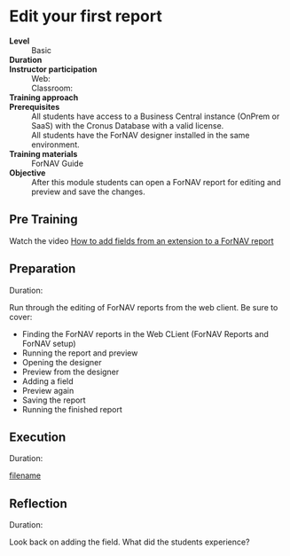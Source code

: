 # Edit your first report
<dl>
  <dt><b>Level</b></dt>
  <dd>Basic</dd>
  <dt><b>Duration</b></dt>
  <dd></dd>
  <dt><b>Instructor participation</b></dt>
  <dd>Web: <br>Classroom: </dd>
  <dt><b>Training approach</b></dt>
  <dd></dd>
  <dt><b>Prerequisites</b></dt>
  <dd>All students have access to a Business Central instance (OnPrem or SaaS) with the Cronus Database with a valid license. <br> All students have the ForNAV designer installed in the same environment.</dd>
  <dt><b>Training materials</b></dt>
  <dd>ForNAV Guide</dd>
  <dt><b>Objective</b></dt>
  <dd>After this module students can open a ForNAV report for editing and preview and save the changes.</dd>
</dl>

## Pre Training
Watch the video [How to add fields from an extension to a ForNAV report](https://www.youtube.com/watch?v=CmZhj17JDWk)

## Preparation
Duration:

Run through the editing of ForNAV reports from the web client. Be sure to cover:
* Finding the ForNAV reports in the Web CLient (ForNAV Reports and ForNAV setup)
* Running the report and preview
* Opening the designer
* Preview from the designer
* Adding a field
* Preview again
* Saving the report
* Running the finished report

## Execution
Duration:

[filename](../../Exercises/EditYourFirstReport.Exercise.md ':include')

## Reflection
Duration:

Look back on adding the field. What did the students experience?
